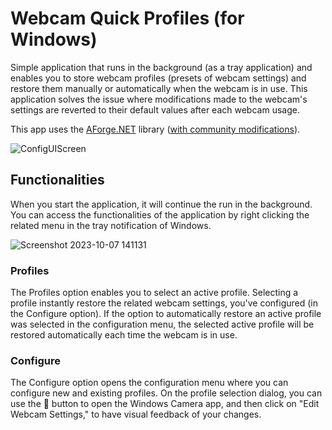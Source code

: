 # Webcam Quick Profiles (for Windows)

Simple application that runs in the background (as a tray application) and enables you to store webcam profiles (presets of webcam settings) and restore them manually or automatically when the webcam is in use. This application solves the issue where modifications made to the webcam's settings are reverted to their default values after each webcam usage.

This app uses the [AForge.NET](https://github.com/andrewkirillov/AForge.NET) library ([with community modifications](https://github.com/andrewkirillov/AForge.NET/pull/27)).

![ConfigUIScreen](https://github.com/davidlep/WebcamQuickProfiles/assets/10562856/c0ebbe22-9175-4e6c-8036-65a16634e6a9)


## Functionalities

When you start the application, it will continue the run in the background. You can access the functionalities of the application by right clicking the related menu in the tray notification of Windows.

![Screenshot 2023-10-07 141131](https://github.com/davidlep/WebcamQuickProfiles/assets/10562856/64b1e37f-a898-4b38-a9ec-4a097766f4ad)


### Profiles
The Profiles option enables you to select an active profile. Selecting a profile instantly restore the related webcam settings, you've configured (in the Configure option). If the option to automatically restore an active profile was selected in the configuration menu, the selected active profile will be restored automatically each time the webcam is in use.

### Configure
The Configure option opens the configuration menu where you can configure new and existing profiles. 
On the profile selection dialog, you can use the 🎥 button to open the Windows Camera app, and then click on "Edit Webcam Settings," to have visual feedback of your changes.
